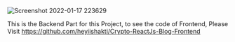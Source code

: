 ![Screenshot 2022-01-17 223629](https://user-images.githubusercontent.com/89247195/149811830-7822253b-eee1-4218-a43f-d529d9509838.png)

This is the Backend Part for this Project,
to see the code of Frontend, Please Visit
https://github.com/heyiishakti/Crypto-ReactJs-Blog-Frontend
